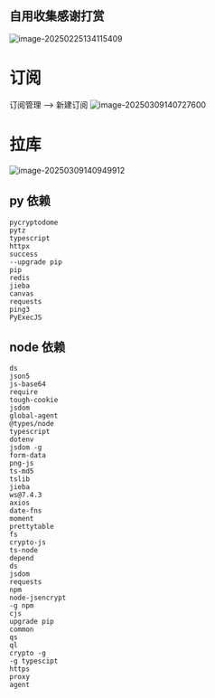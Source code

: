 ## 自用收集感谢打赏

![image-20250225134115409](https://img.hnking.cn//blog/202502251341542.png)



# 订阅
订阅管理 --> 新建订阅
![image-20250309140727600](https://img.hnking.cn//blog/202503091407750.png)

# 拉库
![image-20250309140949912](https://img.hnking.cn//blog/202503091409073.png)

## py 依赖
```
pycryptodome	
pytz	
typescript	
httpx	
success	
--upgrade pip	
pip	
redis	
jieba	
canvas	
requests	
ping3	
PyExecJS

```
## node 依赖

```
ds	
json5	
js-base64	
require	
tough-cookie	
jsdom	
global-agent	
@types/node	
typescript	
dotenv	
jsdom -g	
form-data	
png-js	
ts-md5	
tslib	
jieba	
ws@7.4.3	
axios	
date-fns	
moment	
prettytable	
fs	
crypto-js	
ts-node	
depend	
ds	
jsdom	
requests	
npm	
node-jsencrypt	
-g npm	
cjs	
upgrade pip	
common	
qs	
ql	
crypto -g	
-g typescipt	
https	
proxy	
agent

```
